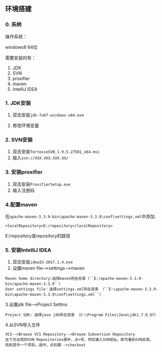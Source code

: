 ## 环境搭建

### 0. 系统

操作系统：

windows8 64位

需要安装的有：
1. JDK
2. SVN
3. proxifier
4. maven
5. IntelliJ IDEA

### 1. JDK安装

1. 双击安装``jdk-7u67-windows-x64.exe``

2. 修改环境变量

### 2. SVN安装

1. 双击安装``TortoiseSVN_1.9.5.27581_x64.msi``
2. 输入```svn://XXX.XXX.XXX.XX/```

### 3. 安装proxifier

1. 双击安装``ProxifierSetup.exe``
2. 输入注册码

### 4.配置maven

在``apache-maven-3.3.9-bin\apache-maven-3.3.9\conf\settings.xml``中添加
```
<localRepository>E:/repository</localRepository>
```
E:/repository是repository的路径

### 5. 安装IntelliJ IDEA

1. 双击安装``ideaIU-2017.1.4.exe``
2. 设置maven
file-->settings-->maven
```
Maven home directory:选择maven所在目录（``E:/apache-maven-3.3.9-bin/apache-maven-3.3.9``）
User settings file：选择settings.xml所在目录 （``E:\apache-maven-3.3.9-bin\apache-maven-3.3.9\conf\settings.xml``）
```
3.设置jdk
file-->Project Settins
```
Project SDK: 选择java jdk所在目录 （C:\Program Files\Java\jdk1.7.0_67）
```
4.从SVN导入文件
```
VCS-->Browse VCS Repository-->Browse Subversion Repository
在下方出现的SVN Repositories框中，点+号，然后输入SVN地址。即可看到SVN目录。
找到其中一个项目。选中，点右键-->checkout
```
